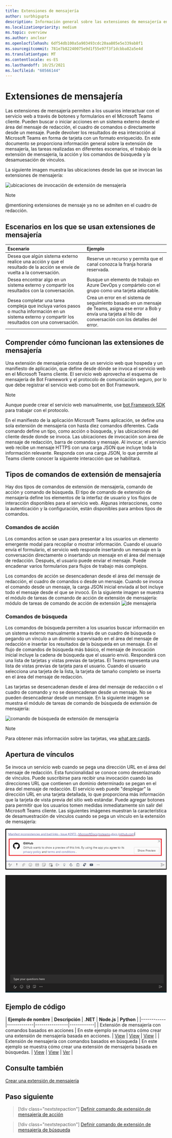 ```yaml
---
title: Extensiones de mensajería
author: surbhigupta
description: Información general sobre las extensiones de mensajería en la Microsoft Teams de mensajería
ms.localizationpriority: medium
ms.topic: overview
ms.author: anclear
ms.openlocfilehash: 6df54db100a5a903493cdc20aa805e5e339ab8f1
ms.sourcegitcommit: 781e7b82240075e9d1f55e97f3f1dcbba82a5e4d
ms.translationtype: MT
ms.contentlocale: es-ES
ms.lasthandoff: 10/25/2021
ms.locfileid: "60566144"
---
```

# <a name="messaging-extensions"></a>Extensiones de mensajería

Las extensiones de mensajería permiten a los usuarios interactuar con el servicio web a través de botones y formularios en el Microsoft Teams cliente. Pueden buscar o iniciar acciones en un sistema externo desde el área del mensaje de redacción, el cuadro de comandos o directamente desde un mensaje. Puede devolver los resultados de esa interacción al Microsoft Teams en forma de tarjeta con un formato enriquecido. En este documento se proporciona información general sobre la extensión de mensajería, las tareas realizadas en diferentes escenarios, el trabajo de la extensión de mensajería, la acción y los comandos de búsqueda y la desamuesación de vínculos.

La siguiente imagen muestra las ubicaciones desde las que se invocan las extensiones de mensajería:

![ubicaciones de invocación de extensión de mensajería](~/assets/images/messaging-extension-invoke-locations.png)

> [!NOTE]
> @mentioning extensiones de mensaje ya no se admiten en el cuadro de redacción.

## <a name="scenarios-where-messaging-extensions-are-used"></a>Escenarios en los que se usan extensiones de mensajería

| Escenario | Ejemplo |
|:-----------------|:-----------------|
|Desea que algún sistema externo realice una acción y que el resultado de la acción se envíe de vuelta a la conversación.|Reserve un recurso y permita que el canal conozca la franja horaria reservada.|
|Desea encontrar algo en un sistema externo y compartir los resultados con la conversación.|Busque un elemento de trabajo en Azure DevOps y compártelo con el grupo como una tarjeta adaptable.|
|Desea completar una tarea compleja que incluya varios pasos o mucha información en un sistema externo y compartir los resultados con una conversación.|Crea un error en el sistema de seguimiento basado en un mensaje de Teams, asigna ese error a Bob y envía una tarjeta al hilo de conversación con los detalles del error.|

## <a name="understand-how-messaging-extensions-work"></a>Comprender cómo funcionan las extensiones de mensajería

Una extensión de mensajería consta de un servicio web que hospeda y un manifiesto de aplicación, que define desde dónde se invoca el servicio web en el Microsoft Teams cliente. El servicio web aprovecha el esquema de mensajería de Bot Framework y el protocolo de comunicación seguro, por lo que debe registrar el servicio web como bot en Bot Framework. 

> [!NOTE]
> Aunque puede crear el servicio web manualmente, use [bot Framework SDK](https://github.com/microsoft/botframework-sdk) para trabajar con el protocolo.

En el manifiesto de la aplicación Microsoft Teams aplicación, se define una sola extensión de mensajería con hasta diez comandos diferentes. Cada comando define un tipo, como acción o búsqueda, y las ubicaciones del cliente desde donde se invoca. Las ubicaciones de invocación son área de mensaje de redacción, barra de comandos y mensaje. Al invocar, el servicio web recibe un mensaje HTTPS con una carga JSON que incluye toda la información relevante. Responda con una carga JSON, lo que permite al Teams cliente conocer la siguiente interacción que se habilitará. 

## <a name="types-of-messaging-extension-commands"></a>Tipos de comandos de extensión de mensajería

Hay dos tipos de comandos de extensión de mensajería, comando de acción y comando de búsqueda. El tipo de comando de extensión de mensajería define los elementos de la interfaz de usuario y los flujos de interacción disponibles para el servicio web. Algunas interacciones, como la autenticación y la configuración, están disponibles para ambos tipos de comandos.

### <a name="action-commands"></a>Comandos de acción

Los comandos action se usan para presentar a los usuarios un elemento emergente modal para recopilar o mostrar información. Cuando el usuario envía el formulario, el servicio web responde insertando un mensaje en la conversación directamente o insertando un mensaje en el área del mensaje de redacción. Después, el usuario puede enviar el mensaje. Puede encadenar varios formularios para flujos de trabajo más complejos.

Los comandos de acción se desencadenan desde el área del mensaje de redacción, el cuadro de comandos o desde un mensaje. Cuando se invoca el comando desde un mensaje, la carga JSON inicial enviada al bot incluye todo el mensaje desde el que se invocó. En la siguiente imagen se muestra el módulo de tareas de comando de acción de extensión de mensajería: módulo de tareas de comando de acción de extensión ![ de mensajería](~/assets/images/task-module.png)

### <a name="search-commands"></a>Comandos de búsqueda

Los comandos de búsqueda permiten a los usuarios buscar información en un sistema externo manualmente a través de un cuadro de búsqueda o pegando un vínculo a un dominio supervisado en el área del mensaje de redacción e insertar los resultados de la búsqueda en un mensaje. En el flujo de comandos de búsqueda más básico, el mensaje de invocación inicial incluye la cadena de búsqueda que el usuario envió. Responderá con una lista de tarjetas y vistas previas de tarjetas. El Teams representa una lista de vistas previas de tarjeta para el usuario. Cuando el usuario selecciona una tarjeta de la lista, la tarjeta de tamaño completo se inserta en el área del mensaje de redacción.

Las tarjetas se desencadenan desde el área del mensaje de redacción o el cuadro de comando y no se desencadenan desde un mensaje. No se pueden desencadenar desde un mensaje.
En la siguiente imagen se muestra el módulo de tareas de comando de búsqueda de extensión de mensajería:

![comando de búsqueda de extensión de mensajería](~/assets/images/search-extension.png)

> [!NOTE]
> Para obtener más información sobre las tarjetas, vea [what are cards](../task-modules-and-cards/what-are-cards.md).

## <a name="link-unfurling"></a>Apertura de vínculos

Se invoca un servicio web cuando se pega una dirección URL en el área del mensaje de redacción. Esta funcionalidad se conoce como desenlaznado de vínculos. Puede suscribirse para recibir una invocación cuando las direcciones URL que contienen un dominio determinado se pegan en el área del mensaje de redacción. El servicio web puede "desplegar" la dirección URL en una tarjeta detallada, lo que proporciona más información que la tarjeta de vista previa del sitio web estándar. Puede agregar botones para permitir que los usuarios tomen medidas inmediatamente sin salir del Microsoft Teams cliente.
Las siguientes imágenes muestran la característica de desamuestración de vínculos cuando se pega un vínculo en la extensión de mensajería:
 
![vínculo unfurl](../assets/images/messaging-extension/unfurl-link.png)

![desafusado de vínculos](../assets/images/messaging-extension/link-unfurl.gif)

## <a name="code-sample"></a>Ejemplo de código

| **Ejemplo de nombre** | **Descripción** | **.NET** | **Node.js** | **Python** |
|------------|-------------|----------------|------------|
| Extensión de mensajería con comandos basados en acciones | En este ejemplo se muestra cómo crear una extensión de mensajería basada en acciones. | [View](https://github.com/microsoft/BotBuilder-Samples/tree/master/samples/csharp_dotnetcore/51.teams-messaging-extensions-action) | [View](https://github.com/microsoft/BotBuilder-Samples/tree/master/samples/javascript_nodejs/51.teams-messaging-extensions-action) | [View](https://github.com/microsoft/BotBuilder-Samples/tree/main/samples/python/51.teams-messaging-extensions-action) |
| Extensión de mensajería con comandos basados en búsqueda | En este ejemplo se muestra cómo crear una extensión de mensajería basada en búsquedas. | [View](https://github.com/microsoft/BotBuilder-Samples/tree/master/samples/csharp_dotnetcore/50.teams-messaging-extensions-search) | [View](https://github.com/microsoft/BotBuilder-Samples/tree/master/samples/javascript_nodejs/50.teams-messaging-extensions-search) | [Ver](https://github.com/microsoft/BotBuilder-Samples/tree/main/samples/python/50.teams-messaging-extension-search) |

## <a name="see-also"></a>Consulte también

[Crear una extensión de mensajería](../build-your-first-app/build-messaging-extension.md)


## <a name="next-step"></a>Paso siguiente

> [!div class="nextstepaction"]
> [Definir comando de extensión de mensajería de acción](~/messaging-extensions/how-to/action-commands/define-action-command.md)

> [!div class="nextstepaction"]
> [Definir comando de extensión de mensajería de búsqueda](~/messaging-extensions/how-to/search-commands/define-search-command.md)
